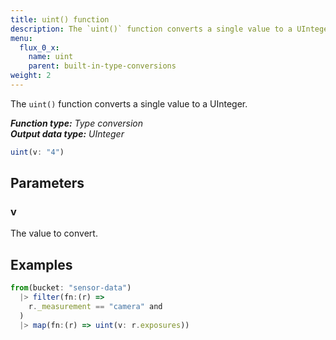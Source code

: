```yaml
---
title: uint() function
description: The `uint()` function converts a single value to a UInteger.
menu:
  flux_0_x:
    name: uint
    parent: built-in-type-conversions
weight: 2
---
```


The `uint()` function converts a single value to a UInteger.

_**Function type:** Type conversion_  
_**Output data type:** UInteger_

```js
uint(v: "4")
```

## Parameters

### v
The value to convert.

## Examples
```js
from(bucket: "sensor-data")
  |> filter(fn:(r) =>
    r._measurement == "camera" and
  )
  |> map(fn:(r) => uint(v: r.exposures))
```
